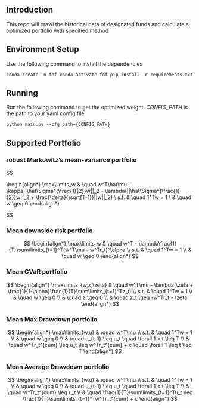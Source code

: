 ## Introduction

This repo will crawl the historical data of designated funds and calculate a optimized portfolio with specified method

## Environment Setup

Use the following command to install the dependencies

``
conda create -n fof
conda activate fof
pip install -r requirements.txt
``

## Running
Run the following command to get the optimized weight. *CONFIG_PATH* is the path to your yaml config file

``
python main.py --cfg_path={CONFIG_PATH}
``

## Supported Portfolio

### robust Markowitz’s mean-variance portfolio

$$

\begin{align*}
    \max\limits_w & \quad w^T\hat\mu - \kappa||\hat\Sigma^{\frac{1}{2}}w||_2 - \lambda(||\hat\Sigma^{\frac{1}{2}}w||_2 + \frac{\delta}{\sqrt{T-1}}||w||_2) \\
    s.t. & \quad 1^Tw = 1 \\
    & \quad w \geq 0
\end{align*}

$$

### Mean downside risk portfolio

$$
\begin{align*}
    \max\limits_w & \quad w^T - \lambda\frac{1}{T}\sum\limits_{t=1}^T(w^T\mu - w^Tr_t)^\alpha \\
    s.t. & \quad 1^Tw = 1 \\
    & \quad w \geq 0
\end{align*}
$$

### Mean CVaR portfolio

$$
\begin{align*}
    \max\limits_{w,z,\zeta} & \quad w^T\mu - \lambda(\zeta + \frac{1}{1-\alpha}\frac{1}{T}\sum\limits_{t=1}^Tz_t) \\
    s.t. & \quad 1^Tw = 1 \\
    & \quad w \geq 0 \\
    & \quad z \geq 0 \\
    & \quad z_t \geq -w^Tr_t - \zeta
\end{align*}
$$

### Mean Max Drawdown portfolio

$$
\begin{align*}
    \max\limits_{w,u} & \quad w^T\mu \\
    s.t. & \quad 1^Tw = 1 \\
    & \quad w \geq 0 \\
    & \quad u_{t-1} \leq u_t \quad \forall 1 < t \leq T \\
    & \quad w^Tr_t^{cum} \leq u_t \leq w^Tr_t^{cum} + c \quad \forall 1 \leq t \leq T
\end{align*}
$$

### Mean Average Drawdown portfolio

$$
\begin{align*}
    \max\limits_{w,u} & \quad w^T\mu \\
    s.t. & \quad 1^Tw = 1 \\
    & \quad w \geq 0 \\
    & \quad u_{t-1} \leq u_t \quad \forall 1 < t \leq T \\
    & \quad w^Tr_t^{cum} \leq u_t \\
    & \quad \frac{1}{T}\sum\limits_{t=1}^Tu_t \leq \frac{1}{T}\sum\limits_{t=1}^Tw^Tr_t^{cum} + c
\end{align*}
$$